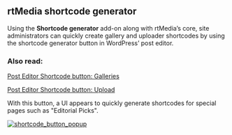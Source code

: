 ## rtMedia shortcode generator


Using the **Shortcode generator** add-on along with rtMedia’s core, site administrators can quickly create gallery and uploader shortcodes by using the shortcode generator button in WordPress’ post editor.

### Also read:

  [Post Editor Shortcode button: Galleries](../addons/post-editor-button-gallery.md)

  [Post Editor Shortcode button: Upload](../addons/post-editor-button-uploader.md)

With this button, a UI appears to quickly generate shortcodes for special pages such as "Editorial Picks".

[![shortcode_button_popup](https://cloud.githubusercontent.com/assets/7771963/7117779/ad0b0034-e218-11e4-9d01-f706f49ee652.png)](https://cloud.githubusercontent.com/assets/7771963/7117779/ad0b0034-e218-11e4-9d01-f706f49ee652.png)
